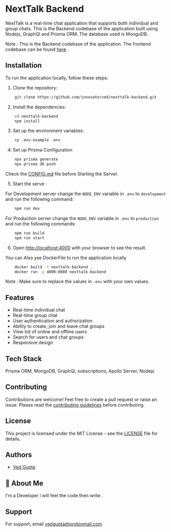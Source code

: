 # NextTalk Backend

NextTalk is a real-time chat application that supports both individual and group chats. This is the Backend codebase of the application built using Nodejs, GraphQl and Prisma ORM. The database used is MongoDB.

Note : This is the Backend codebase of the application. The frontend codebase can be found [here](https://github.com/innovatorved/nexttalk-frontend.git) .

## Installation

To run the application locally, follow these steps:

1. Clone the repository: 

```bash
    git clone https://github.com/innovatorved/nexttalk-backend.git
```
2. Install the dependencies:

```bash
    cd nexttalk-backend
    npm install
```
3. Set up the environment variables:

```bash
    cp .env.example .env
```
4. Set up Prisma Configuration

```bash
    npx prisma generate
    npx prisma db push
```

Check the [CONFIG.md](https://github.com/innovatorved/nexttalk-backend/blob/main/CONFIG.md) file before Starting the Server.

5. Start the serve :

For Development server change the `NODE_ENV` variable in `.env` to `development` and run the following command:

```bash
    npm run dev
```
For Production server change the `NODE_ENV` variable in `.env` to `production` and run the following commands: 

```bash
    npm run build
    npm run start
```
6. Open [http://localhost:4000](http://localhost:4000) with your browser to see the result.

You can Also yse DockerFile to run the application locally 

```bash
    docker build -t nexttalk-backend .
    docker run -p 4000:8080 nexttalk-backend
```

Note : Make sure to replace the values in `.env` with your own values.

## Features

- Real-time individual chat
- Real-time group chat
- User authentication and authorization
- Ability to create, join and leave chat groups
- View list of online and offline users
- Search for users and chat groups
- Responsive design

## Tech Stack

Prisma ORM, MongoDB, GraphQl, subscriptions, Apollo Server, Nodejs

## Contributing

Contributions are welcome! Feel free to create a pull request or raise an issue. Please read the [contributing guidelines](https://github.com/innovatorved/nexttalk-backend/blob/main/CONTRIBUTING.md) before contributing.

## License

This project is licensed under the MIT License - see the [LICENSE](https://github.com/innovatorved/nexttalk-backend/blob/main/LICENSE) file for details.


## Authors

- [Ved Gupta](https://www.github.com/innovatorved)

## 🚀 About Me

I'm a Developer i will feel the code then write .

## Support

For support, email vedgupta@protonmail.com
